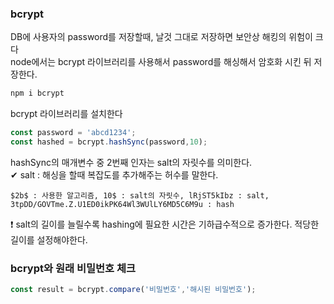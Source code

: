 ### bcrypt 
DB에 사용자의 password를 저장할때, 날것 그대로 저장하면 보안상 해킹의 위험이 크다
<br>
node에서는 bcrypt 라이브러리를 사용해서 password를 해싱해서 암호화 시킨 뒤 저장한다. 
```javascript
npm i bcrypt
```
bcrypt 라이브러리를 설치한다 
```javascript
const password = 'abcd1234';
const hashed = bcrypt.hashSync(password,10);
```
hashSync의 매개변수 중 2번째 인자는 salt의 자릿수를 의미한다.
<br>
✔ salt : 해싱을 할때 복잡도를 추가해주는 허수를 말한다. 
```shell
$2b$ : 사용한 알고리즘, 10$ : salt의 자릿수, lRjST5kIbz : salt, 3tpDD/GOVTme.Z.U1ED0ikPK64Wl3WUlLY6MD5C6M9u : hash
```
❗ salt의 길이를 늘릴수록 hashing에 필요한 시간은 기하급수적으로 증가한다. 적당한 길이를 설정해야한다. 

### bcrypt와 원래 비밀번호 체크 
```javascript
const result = bcrypt.compare('비밀번호','해시된 비밀번호');
```
